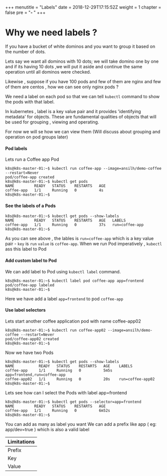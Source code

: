 +++
menutitle = "Labels"
date = 2018-12-29T17:15:52Z
weight = 1
chapter = false
pre = "<b>- </b>"
+++

# Why we need labels ?

If you have a bucket of white dominos and you want to group it based on the number of dots.

Lets say we want all dominos with 10 dots;  we will take domino one by one and if its having 10 dots ,we will put it aside and continue the same operation until all dominos were checked.

Likewise , suppose if you have 100 pods and few of them are nginx and few of them are centos , how we can see only nginx pods ?

We need a label on each pod so that we can tell `kubectl` command to show the pods with that label.

In kubernetes , label is a key value pair and it provides 'identifying metadata' for objects.
These are fundamental qualities of objects that will be used for grouping , viewing and operating.

For now we will se how we can view them (Will discuss about grouping and operation on pod groups later)

#### Pod labels

Lets run a Coffee app Pod
```shell
k8s@k8s-master-01:~$ kubectl run coffee-app --image=ansilh/demo-coffee --restart=Never
pod/coffee-app created
k8s@k8s-master-01:~$ kubectl get pods
NAME         READY   STATUS    RESTARTS   AGE
coffee-app   1/1     Running   0          4s
k8s@k8s-master-01:~$
```

#### See the labels of a Pods
```shell
k8s@k8s-master-01:~$ kubectl get pods --show-labels
NAME         READY   STATUS    RESTARTS   AGE   LABELS
coffee-app   1/1     Running   0          37s   run=coffee-app
k8s@k8s-master-01:~$
```

As you can see above , the lables is `run=coffee-app` which is a key value pair - `key` is `run` `value` is `coffee-app`.
When we run Pod imperatively , `kubectl` ass this label to Pod

#### Add custom label to Pod

We can add label to Pod using `kubectl label` command.
```shell
k8s@k8s-master-01:~$ kubectl label pod coffee-app app=frontend
pod/coffee-app labeled
k8s@k8s-master-01:~$
```

Here we have add a label `app=frontend` to pod `coffee-app`

#### Use label selectors

Lets start another coffee application pod with name coffee-app02
```shell
k8s@k8s-master-01:~$ kubectl run coffee-app02 --image=ansilh/demo-coffee --restart=Never
pod/coffee-app02 created
k8s@k8s-master-01:~$
```

Now we have two Pods
```
k8s@k8s-master-01:~$ kubectl get pods --show-labels
NAME           READY   STATUS    RESTARTS   AGE    LABELS
coffee-app     1/1     Running   0          5m5s   app=frontend,run=coffee-app
coffee-app02   1/1     Running   0          20s    run=coffee-app02
k8s@k8s-master-01:~$
```

Lets see how can I select the Pods with label  app=frontend
```shell
k8s@k8s-master-01:~$ kubectl get pods --selector=app=frontend
NAME         READY   STATUS    RESTARTS   AGE
coffee-app   1/1     Running   0          6m52s
k8s@k8s-master-01:~$
```

You can add as many as label you want
We can add a prefix like app   ( eg: app/dev=true ) which is also a valid label

|Limitations|
|----------|
|Prefix | DNS subdomain with 256 characters
|Key    | 63 characters
|Value  | 63 characters
